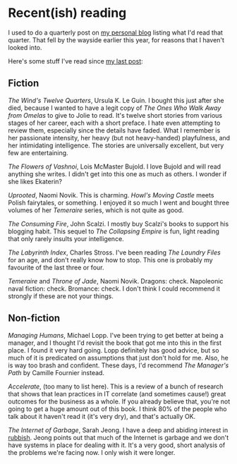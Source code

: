# Recent(ish) reading

I used to do a quarterly post on [my personal blog](https://life.jml.io)
listing what I'd read that quarter. That fell by the wayside earlier this
year, for reasons that I haven't looked into.

Here's some stuff I've read since [my last
post](https://life.jml.io/2018/05/reading-update-may-2018.html):

## Fiction

_The Wind's Twelve Quarters_, Ursula K. Le Guin. I bought this just after she
died, because I wanted to have a legit copy of _The Ones Who Walk Away from
Omelas_ to give to Jolie to read. It's twelve short stories from various
stages of her career, each with a short preface. I hate even attempting to
review them, especially since the details have faded. What I remember is her
passionate intensity, her heavy (but not heavy-handed) playfulness, and her
intimidating intelligence. The stories are universally excellent, but very few
are entertaining.

_The Flowers of Vashnoi_, Lois McMaster Bujold. I love Bujold and will read
anything she writes. I didn't get into this one as much as others. I wonder if
she likes Ekaterin?

_Uprooted_, Naomi Novik. This is charming. _Howl's Moving Castle_ meets Polish
fairytales, or something. I enjoyed it so much I went and bought three volumes
of her _Temeraire_ series, which is not quite as good.

_The Consuming Fire_, John Scalzi. I mostly buy Scalzi's books to support his
blogging habit. This sequel to _The Collapsing Empire_ is fun, light reading
that only rarely insults your intelligence.

_The Labyrinth Index_, Charles Stross. I've been reading _The Laundry Files_
for an age, and don't really know how to stop. This one is probably my
favourite of the last three or four.

_Temeraire_ and _Throne of Jade_, Naomi Novik. Dragons: check. Napoleonic
naval fiction: check. Bromance: check. I don't think I could recommend it
strongly if these are not your things.

## Non-fiction

_Managing Humans_, Michael Lopp. I've been trying to get better at being a
manager, and I thought I'd revisit the book that got me into this in the first
place. I found it very hard going. Lopp definitely has good advice, but so
much of it is predicated on assumptions that just don't hold for me. Also, he
is way too brash and confident. These days, I'd recommend _The Manager's Path_
by Camille Fournier instead.

_Accelerate_, (too many to list here). This is a review of a bunch of research
that shows that lean practices in IT correlate (and sometimes cause!) great
outcomes for the business as a whole. If you already believe that, you're not
going to get a huge amount out of this book. I think 80% of the people who
talk about it haven't read it (it's very dry), and that's actually OK.

_The Internet of Garbage_, Sarah Jeong. I have a deep and abiding interest in
[rubbish](https://life.jml.io/2009/05/meditations-on-garbage-bin.html). Jeong
points out that much of the Internet is garbage and we don't have systems in
place for dealing with it. It's a very good, short analysis of the problems
we're facing now. I only wish it were longer.


